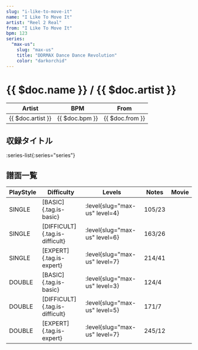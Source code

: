 ```yaml
---
slug: "i-like-to-move-it"
name: "I Like To Move It"
artist: "Reel 2 Real"
from: "I Like To Move It"
bpm: 123
series:
  "max-us":
    slug: "max-us"
    title: "DDRMAX Dance Dance Revolution"
    color: "darkorchid"
---
```


# {{ $doc.name }} / {{ $doc.artist }}

|Artist|BPM|From|
|------|---|----|
|{{ $doc.artist }}|{{ $doc.bpm }}|{{ $doc.from }}|

## 収録タイトル

:series-list{:series="series"}

## 譜面一覧

|PlayStyle|Difficulty|Levels|Notes|Movie|
|---------|----------|------|-----|-----|
|SINGLE|[BASIC]{.tag.is-basic}|:level{slug="max-us" level=4}|105/23||
|SINGLE|[DIFFICULT]{.tag.is-difficult}|:level{slug="max-us" level=6}|163/26||
|SINGLE|[EXPERT]{.tag.is-expert}|:level{slug="max-us" level=7}|214/41||
|DOUBLE|[BASIC]{.tag.is-basic}|:level{slug="max-us" level=3}|124/4||
|DOUBLE|[DIFFICULT]{.tag.is-difficult}|:level{slug="max-us" level=5}|171/7||
|DOUBLE|[EXPERT]{.tag.is-expert}|:level{slug="max-us" level=7}|245/12||
